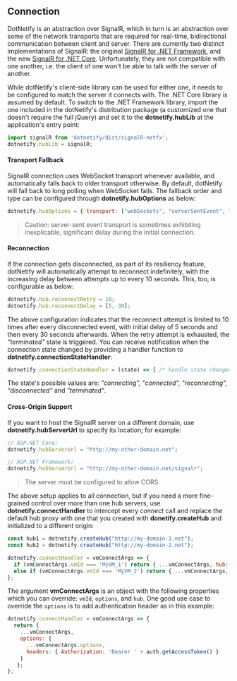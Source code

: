 ## Connection

DotNetify is an abstraction over SignalR, which in turn is an abstraction over some of the network transports that are required for real-time, bidirectional communication between client and server. There are currently two distinct implementations of SignalR: the original [SignalR for .NET Framework](http://asp.net/signalr), and the new [SignalR for .NET Core](https://docs.microsoft.com/en-us/aspnet/core/signalr/?view=aspnetcore-2.1). Unfortunately, they are not compatible with one another, i.e. the client of one won't be able to talk with the server of another.

While dotNetify's client-side library can be used for either one, it needs to be configured to match the server it connects with. The .NET Core library is assumed by default. To switch to the .NET Framework library, import the one included in the dotNetify's distribution package (a customized one that doesn't require the full jQuery) and set it to the __dotnetify.hubLib__ at the application's entry point:

```jsx
import signalR from 'dotnetify/dist/signalR-netfx';
dotnetify.hubLib = signalR;
```

#### Transport Fallback

SignalR connection uses WebSocket transport whenever available, and automatically falls back to older transport otherwise. By default, dotNetify will fall back to long polling when WebSocket fails. The fallback order and type can be configured through __dotnetify.hubOptions__ as below:

```jsx
dotnetify.hubOptions = { transport: ["webSockets", "serverSentEvent", "longPolling"] };
```
> Caution: server-sent event transport is sometimes exhibiting inexplicable, significant delay during the initial connection.

#### Reconnection
If the connection gets disconnected, as part of its resiliency feature, dotNetify will automatically attempt to reconnect indefinitely, with the increasing delay between attempts up to every 10 seconds. This, too, is configurable as below:

```jsx
dotnetify.hub.reconnectRetry = 10;
dotnetify.hub.reconnectDelay = [5, 30];
```

The above configuration indicates that the reconnect attempt is limited to 10 times after every disconnected event, with initial delay of 5 seconds and then every 30 seconds afterwards. When the retry attempt is exhausted, the _"terminated"_ state is triggered.
You can receive notification when the connection state changed by providing a handler function to __dotnetify.connectionStateHandler__:

```jsx
dotnetify.connectionStateHandler = (state) => { /* handle state changed event */};
```
The state's possible values are: _"connecting", "connected", "reconnecting", "disconnected"_ and _"terminated"_.

#### Cross-Origin Support

If you want to host the SignalR server on a different domain, use __dotnetify.hubServerUrl__ to specify its location; for example:

```jsx
// ASP.NET Core:
dotnetify.hubServerUrl = "http://my-other-domain.net"; 

// ASP.NET Framework:
dotnetify.hubServerUrl = "http://my-other-domain.net/signalr"; 
```

> The server must be configured to allow CORS.

The above setup applies to all connection, but if you need a more fine-grained control over more than one hub servers, use __dotnetify.connectHandler__ to intercept every _connect_ call and replace the default hub proxy with one that you created with __donetify.createHub__ and initialized to a different origin:

```jsx
const hub1 = dotnetify.createHub("http://my-domain-1.net");
const hub2 = dotnetify.createHub("http://my-domain-2.net");

dotnetify.connectHandler = vmConnectArgs => {
  if (vmConnectArgs.vmId === 'MyVM_1') return { ...vmConnectArgs, hub: hub1 };
  else if (vmConnectArgs.vmId === 'MyVM_2') return { ...vmConnectArgs, hub: hub2 };
};
```

The argument __vmConnectArgs__ is an object with the following properties which you can override: `vmId`, `options`, and `hub`.  One good use case to override the `options` is to add authentication header as in this example:

```jsx
dotnetify.connectHandler = vmConnectArgs => {
  return { 
    ...vmConnectArgs, 
    options: { 
      ...vmConnectArgs.options, 
      headers: { Authorization: 'Bearer ' + auth.getAccessToken() } 
    }
   };
};
```
